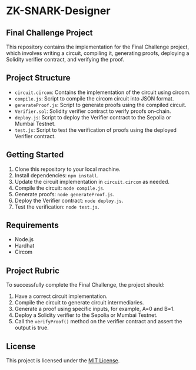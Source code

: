 # ZK-SNARK-Designer

## Final Challenge Project

This repository contains the implementation for the Final Challenge project, which involves writing a circuit, compiling it, generating proofs, deploying a Solidity verifier contract, and verifying the proof.

## Project Structure

- `circuit.circom`: Contains the implementation of the circuit using circom.
- `compile.js`: Script to compile the circom circuit into JSON format.
- `generateProof.js`: Script to generate proofs using the compiled circuit.
- `Verifier.sol`: Solidity verifier contract to verify proofs on-chain.
- `deploy.js`: Script to deploy the Verifier contract to the Sepolia or Mumbai Testnet.
- `test.js`: Script to test the verification of proofs using the deployed Verifier contract.

## Getting Started

1. Clone this repository to your local machine.
2. Install dependencies: `npm install`.
3. Update the circuit implementation in `circuit.circom` as needed.
4. Compile the circuit: `node compile.js`.
5. Generate proofs: `node generateProof.js`.
6. Deploy the Verifier contract: `node deploy.js`.
7. Test the verification: `node test.js`.

## Requirements

- Node.js
- Hardhat
- Circom

## Project Rubric

To successfully complete the Final Challenge, the project should:

1. Have a correct circuit implementation.
2. Compile the circuit to generate circuit intermediaries.
3. Generate a proof using specific inputs, for example, A=0 and B=1.
4. Deploy a Solidity verifier to the Sepolia or Mumbai Testnet.
5. Call the `verifyProof()` method on the verifier contract and assert the output is true.

## License

This project is licensed under the [MIT License](LICENSE).
